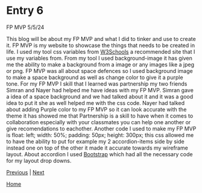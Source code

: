 # Entry 6
FP MVP 5/5/24

This blog will be about my FP MVP and what I did to tinker and use to create it. FP MVP is my website to showcase the things that needs to be created in life.
I used my tool css variables from [W3Schools](https://www.w3schools.com/css/css3_variables.asp) a recommended site that I use my variables from. 
From my tool I used background-image it has given me the ability to make a background from a image or any images like a jpeg or png. 
FP MVP was all about space defences so I used background image to make a space background as well as change color to give it a purple tone. 
For my FP MVP I skill that I learned was partnership my two friends Simran and Nayer had helped me have ideas with my FP MVP. 
Simran gave a idea of a space background and we had talked about it and it was a good idea to put it she as well helped me with the css code.
Nayer had talked about adding Purple color to my FP MVP so it can look accurate with the theme it has showed me that Partnership is a skill
to have when it comes to collaboration especially with your classmates you can help one another or give recomendations to eachother.
Another code I used to make my FP MVP is  float: left; width: 50%; padding: 50px; height: 300px; this css allowed me to have the ability to put
for example my 2 accordion-items side by side instead one on top of the other it made it accurate towards my wireframe layout. 
About accordion I used [Bootstrap](https://getbootstrap.com/docs/5.3/components/accordion/) which had all the necessary code for my layout drop downs.






[Previous](entry05.md) | [Next](entry07.md)

[Home](../README.md)
